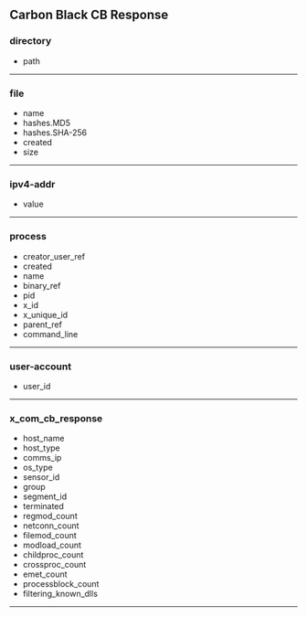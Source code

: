 ## Carbon Black CB Response
### directory
- path

___
### file
- name
- hashes.MD5
- hashes.SHA-256
- created
- size

___
### ipv4-addr
- value

___
### process
- creator_user_ref
- created
- name
- binary_ref
- pid
- x_id
- x_unique_id
- parent_ref
- command_line

___
### user-account
- user_id

___
### x_com_cb_response
- host_name
- host_type
- comms_ip
- os_type
- sensor_id
- group
- segment_id
- terminated
- regmod_count
- netconn_count
- filemod_count
- modload_count
- childproc_count
- crossproc_count
- emet_count
- processblock_count
- filtering_known_dlls

___
